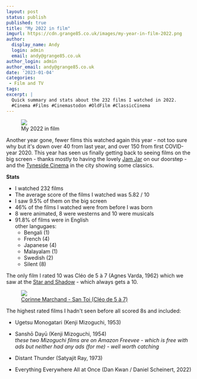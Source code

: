 ```yaml
---
layout: post
status: publish
published: true
title: "My 2022 in film"
imgurl: https://cdn.grange85.co.uk/images/my-year-in-film-2022.png
author:
  display_name: Andy
  login: admin
  email: andy@grange85.co.uk
author_login: admin
author_email: andy@grange85.co.uk
date: '2023-01-04'
categories:
 - Film and TV
tags:
excerpt: |
  Quick summary and stats about the 232 films I watched in 2022.
  #Cinema #Films #Cinemastodon #OldFilm #ClassicCinema
---
```

<figure class="aligncenter"><img src="https://cdn.grange85.co.uk/images/my-year-in-film-2022.png" class="img-responsive" /><figcaption>My 2022 in film</figcaption></figure>

Another year gone, fewer films this watched again this year - not too sure why but it's down over 40 from last year, and over 150 from first COVID-year 2020. This year has seen us finally getting back to seeing films on the big screen - thanks mostly to having the lovely [Jam Jar](https://www.jamjarcinema.com/) on our doorstep - and the [Tyneside Cinema](https://tynesidecinema.co.uk/) in the city showing some classics.

**Stats**
- I watched 232 films
- The average score of the films I watched was 5.82 / 10
- I saw 9.5% of them on the big screen
- 46% of the films I watched were from before I was born
- 8 were animated, 8 were westerns and 10 were musicals
- 91.8% of films were in English  
  other langugaes:
   - Bengali (1)
   - French (4)
   - Japanese (4)
   - Malayalam (1)
   - Swedish (2)
   - Silent (8)

The only film I rated 10 was Cléo de 5 à 7 (Agnes Varda, 1962) which we saw at the [Star and Shadow](https://www.starandshadow.org.uk/) - which always gets a 10.

<figure class="figure mx-auto text-center">
<a href="https://www.youtube.com/watch?v=piAHVOC2Vqo">
<img src="https://img.youtube.com/vi/piAHVOC2Vqo/sddefault.jpg" class="img-fluid sddefault opacity-3h4">
<figcaption class="figure-caption">Corinne Marchand - San Toi (Cléo de 5 à 7)</figcaption>
</a>
</figure>

The highest rated films I hadn't seen before all scored 8s and included:
 - Ugetsu Monogatari (Kenji Mizoguchi, 1953)
 - Sanshō Dayū (Kenji Mizoguchi, 1954)  
 _these two Mizoguchi films are on Amazon Freevee - which is free with ads but neither had any ads (for me) - well worth catching_

 - Distant Thunder (Satyajit Ray, 1973)
 - Everything Everywhere All at Once (Dan Kwan / Daniel Scheinert, 2022)


